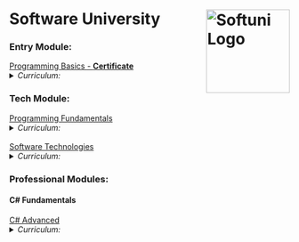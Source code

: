 # Software University  <img src="http://conf.softuni.bg/wp-content/uploads/2015/01/SoftUni-Logo-Flat_square-blue-300x235.png" alt="Softuni Logo" width="150" align="right"/>
### Entry Module:

<skalata style="margin-bottom: 0">
<a href="https://softuni.bg/trainings/1479/programming-basics-october-2016" > Programming Basics </a> 
<a href="https://softuni.bg/certificates/details/16036/e7974764" > - <strong>Certificate</strong> </a>
</skalata>                                                       
<details>
  <summary><em> Curriculum: </em></summary>
  
| Topics - Programming Basics  |
|----------|
| First Steps in Programming |
| Simple Calculation |
| Logical Checks |
| More complex logical checks |
| Repeats (Loops) |
| Drawing Shapes with Loops |
| Advanced Loops |
***
</details>

### Tech Module:
<skalata style="margin-bottom: 0">
<a href="https://softuni.bg/trainings/1509/programming-fundamentals-january-2017"> Programming Fundamentals</a>
</skalata> 
<details>
  <summary><em> Curriculum: </em></summary> 
  
| Topics - Programming Fundamentals  |
|----------|
| GIT AND GITHUB |
| DATA TYPES AND VARIABLES |
| METHODS. DEBUGGING AND TROUBLESHOOTING CODE |
| ARRAYS |
| LISTS |
| DICTIONARIES, LAMBDA AND LINQ |
| OBJECTS AND CLASSES |
| FILES AND EXCEPTIONS |
| STRINGS AND TEXT PROCESSING |
| REGULAR EXPRESSIONS (REGEX) |
***
</details>

</br>

<skalata style="margin-bottom: 0">
<a href="https://softuni.bg/trainings/1511/software-technologies-february-2017"> Software Technologies</a>
</skalata> 
<details>
  <summary><em> Curriculum: </em></summary>
  <em>*Note: the topics covered here were just a basic overview of the different technologies</em>   
  
| Topics - Software Technologies  |
|----------|
| HTML5 AND CSS: BASIC TAGS, BASIC STYLING, FORMS, SIMPLE SITES |
| HTML5 AND CSS - BLOG DESIGN |
| PHP: SYNTAX, BASIC WEB (FORMS, SESSIONS…) |
| PHP: MVC & SYMFONY OVERVIEW (CONTROLLERS, HANDLING FORMS) |
| PHP: BLOG BASIC FUNCTIONALITY |
| PHP: BLOG ADMIN FUNCTIONALITY |
| JAVASCRIPT: SYNTAX, BASIC WEB (DOM, EVENTS) |
| JAVASCRIPT: EXPRESSJS OVERVIEW (CONTROLLERS, HANDLING FORMS…) |
| JAVASCRIPT: BLOG BASIC FUNCTIONALITY |
| JAVASCRIPT: BLOG ADMIN FUNCTIONALITY |
| JAVA: SYNTAX, BASIC WEB (SETUP SPRING, HANDLE FORMS) |
| JAVA: BLOG BASIC FUNCTIONALITY |
| JAVA: BLOG ADMIN FUNCTIONALITY |
| C#: ASP.NET MVC OVERVIEW (CONTROLLERS, HANDLING FORMS) |
| C#: BLOG BASIC FUNCTIONALITY |
| C#: BLOG ADMIN FUNCTIONALITY |
***
</details>

### Professional Modules:
#### __C# Fundamentals__
<skalata style="margin-bottom: 0">
<a href="https://softuni.bg/trainings/1841/csharp-advanced-january-2018"> C# Advanced </a>
</skalata> 
<details>
<summary><em> Curriculum: </em></summary> 
  
| Topics - C# Advanced  |
|----------|
| STACKS AND QUEUES |
| MULTIDIMENSIONAL ARRAYS |
| STREAMS |
| FUNCTIONAL PROGRAMMING |
| LAB SUBMISSION - BASHSOFT |
***
</details>

</br>
